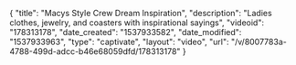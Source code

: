 {
    "title": "Macys Style Crew Dream Inspiration",
    "description": "Ladies clothes, jewelry, and coasters with inspirational sayings",
    "videoid": "178313178",
    "date_created": "1537933582",
    "date_modified": "1537933963",
    "type": "captivate",
    "layout": "video",
    "url": "\/v\/8007783a-4788-499d-adcc-b46e68059dfd\/178313178"
}
